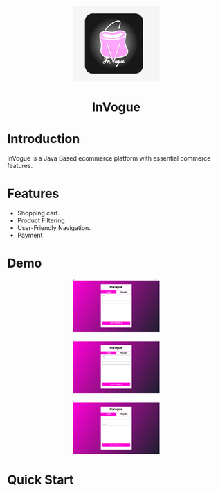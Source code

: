 <p align="center">
    <img width="200" src="https://github.com/RyamAlmalki/InVogue/blob/master/logo.jpg?raw=true" alt="Material Bread logo">
</p>
<h1 align="center">InVogue</h1>

<h1 align="left">Introduction</h1>
<p>InVogue is a Java Based ecommerce platform with essential commerce features.</p>

<h1 align="left">Features</h1>
<ul>
  <li>Shopping cart.</li>
  <li>Product Filtering</li>
  <li>User-Friendly Navigation.</li>
  <li>Payment</li>
</ul>


<h1 align="left">Demo</h1>
<p align="center">
    <img width="200" src="https://github.com/RyamAlmalki/InVogue/blob/master/demo.png" alt="Material Bread logo">
</p>
<p align="center">
    <img width="200" src="https://github.com/RyamAlmalki/InVogue/blob/master/demo.png" alt="Material Bread logo">
</p>
<p align="center">
    <img width="200" src="https://github.com/RyamAlmalki/InVogue/blob/master/demo.png" alt="Material Bread logo">
</p>
<h1 align="left">Quick Start</h1>

